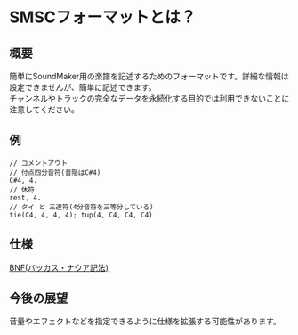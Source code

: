 # SMSCフォーマットとは？
## 概要
簡単にSoundMaker用の楽譜を記述するためのフォーマットです。詳細な情報は設定できませんが、簡単に記述できます。  
チャンネルやトラックの完全なデータを永続化する目的では利用できないことに注意してください。

## 例
```
// コメントアウト
// 付点四分音符(音階はC#4)
C#4, 4.
// 休符
rest, 4.
// タイ と 三連符(4分音符を三等分している)
tie(C4, 4, 4, 4); tup(4, C4, C4, C4)
```

## 仕様
[BNF(バッカス・ナウア記法)](https://github.com/AutumnSky1010/SoundMaker/blob/master/src/SoundMaker/ScoreData/SMSC/SMSC.bnf)

## 今後の展望
音量やエフェクトなどを指定できるように仕様を拡張する可能性があります。  